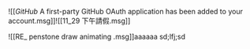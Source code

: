 ![[_GitHub_ A first-party GitHub OAuth application has been added to your account.msg]]![[11_29 下午請假.msg]]

![[RE_ penstone draw animating .msg]]aaaaaa
sd;lfj;sd
